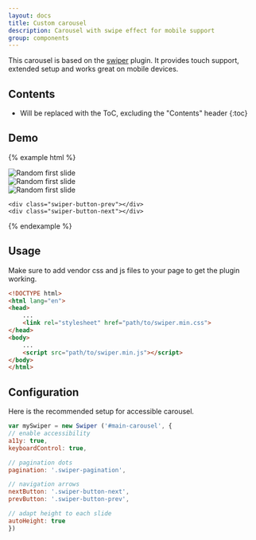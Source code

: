 ```yaml
---
layout: docs
title: Custom carousel
description: Carousel with swipe effect for mobile support
group: components
---
```


This carousel is based on the [swiper](http://idangero.us/swiper/) plugin. It provides touch support, extended setup and works great on mobile devices.

## Contents

* Will be replaced with the ToC, excluding the "Contents" header
{:toc}

## Demo

{% example html %}
<div class="swiper-container" style="width: 37.5rem;">
    <div class="swiper-wrapper">
        <div class="swiper-slide"><img alt="Random first slide" src="https://dummyimage.com/600x400/cccccc/000000&text=slide+1"></div>
        <div class="swiper-slide"><img alt="Random first slide" src="https://dummyimage.com/600x400/cccccc/000000&text=slide+2"></div>
        <div class="swiper-slide"><img alt="Random first slide" src="https://dummyimage.com/600x400/cccccc/000000&text=slide+3"></div>
    </div>
    <div class="swiper-pagination"></div>

    <div class="swiper-button-prev"></div>
    <div class="swiper-button-next"></div>
</div>
{% endexample %}

## Usage

Make sure to add vendor css and js files to your page to get the plugin working.

```html
<!DOCTYPE html>
<html lang="en">
<head>
    ...
    <link rel="stylesheet" href="path/to/swiper.min.css">
</head>
<body>
    ...
    <script src="path/to/swiper.min.js"></script>
</body>
</html>
```

## Configuration

Here is the recommended setup for accessible carousel.

```javascript
var mySwiper = new Swiper ('#main-carousel', {
// enable accessibility
a11y: true,
keyboardControl: true,

// pagination dots
pagination: '.swiper-pagination',

// navigation arrows
nextButton: '.swiper-button-next',
prevButton: '.swiper-button-prev',

// adapt height to each slide
autoHeight: true
})
```

